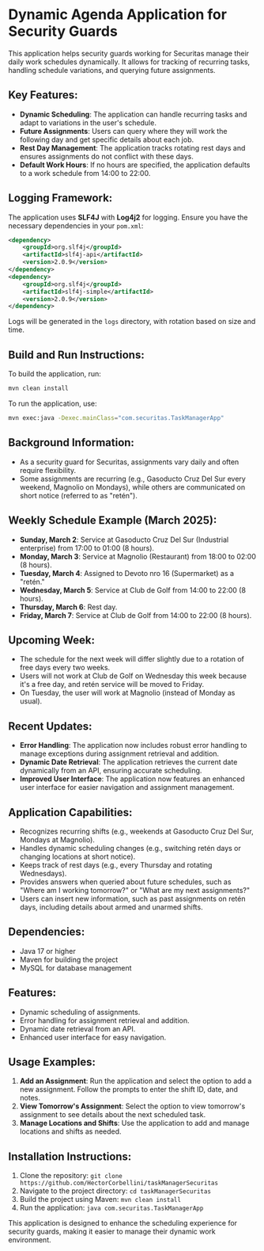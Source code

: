 # Dynamic Agenda Application for Security Guards

This application helps security guards working for Securitas manage their daily work schedules dynamically. It allows for tracking of recurring tasks, handling schedule variations, and querying future assignments.

## Key Features:

- **Dynamic Scheduling**: The application can handle recurring tasks and adapt to variations in the user's schedule.
- **Future Assignments**: Users can query where they will work the following day and get specific details about each job.
- **Rest Day Management**: The application tracks rotating rest days and ensures assignments do not conflict with these days.
- **Default Work Hours**: If no hours are specified, the application defaults to a work schedule from 14:00 to 22:00.

## Logging Framework:

The application uses **SLF4J** with **Log4j2** for logging. Ensure you have the necessary dependencies in your `pom.xml`:

```xml
<dependency>
    <groupId>org.slf4j</groupId>
    <artifactId>slf4j-api</artifactId>
    <version>2.0.9</version>
</dependency>
<dependency>
    <groupId>org.slf4j</groupId>
    <artifactId>slf4j-simple</artifactId>
    <version>2.0.9</version>
</dependency>
```

Logs will be generated in the `logs` directory, with rotation based on size and time.

## Build and Run Instructions:

To build the application, run:

```bash
mvn clean install
```

To run the application, use:

```bash
mvn exec:java -Dexec.mainClass="com.securitas.TaskManagerApp"
``` 

## Background Information:

- As a security guard for Securitas, assignments vary daily and often require flexibility.
- Some assignments are recurring (e.g., Gasoducto Cruz Del Sur every weekend, Magnolio on Mondays), while others are communicated on short notice (referred to as "retén").

## Weekly Schedule Example (March 2025):

- **Sunday, March 2**: Service at Gasoducto Cruz Del Sur (Industrial enterprise) from 17:00 to 01:00 (8 hours).
- **Monday, March 3**: Service at Magnolio (Restaurant) from 18:00 to 02:00 (8 hours).
- **Tuesday, March 4**: Assigned to Devoto nro 16 (Supermarket) as a "retén."
- **Wednesday, March 5**: Service at Club de Golf from 14:00 to 22:00 (8 hours).
- **Thursday, March 6**: Rest day.
- **Friday, March 7**: Service at Club de Golf from 14:00 to 22:00 (8 hours).

## Upcoming Week:

- The schedule for the next week will differ slightly due to a rotation of free days every two weeks.
- Users will not work at Club de Golf on Wednesday this week because it's a free day, and retén service will be moved to Friday.
- On Tuesday, the user will work at Magnolio (instead of Monday as usual).

## Recent Updates:
- **Error Handling**: The application now includes robust error handling to manage exceptions during assignment retrieval and addition.
- **Dynamic Date Retrieval**: The application retrieves the current date dynamically from an API, ensuring accurate scheduling.
- **Improved User Interface**: The application now features an enhanced user interface for easier navigation and assignment management.

## Application Capabilities:

- Recognizes recurring shifts (e.g., weekends at Gasoducto Cruz Del Sur, Mondays at Magnolio).
- Handles dynamic scheduling changes (e.g., switching retén days or changing locations at short notice).
- Keeps track of rest days (e.g., every Thursday and rotating Wednesdays).
- Provides answers when queried about future schedules, such as "Where am I working tomorrow?" or "What are my next assignments?"
- Users can insert new information, such as past assignments on retén days, including details about armed and unarmed shifts.

## Dependencies:
- Java 17 or higher
- Maven for building the project
- MySQL for database management

## Features:
- Dynamic scheduling of assignments.
- Error handling for assignment retrieval and addition.
- Dynamic date retrieval from an API.
- Enhanced user interface for easy navigation.

## Usage Examples:
1. **Add an Assignment**: Run the application and select the option to add a new assignment. Follow the prompts to enter the shift ID, date, and notes.
2. **View Tomorrow's Assignment**: Select the option to view tomorrow's assignment to see details about the next scheduled task.
3. **Manage Locations and Shifts**: Use the application to add and manage locations and shifts as needed.

## Installation Instructions:
1. Clone the repository: `git clone https://github.com/HectorCorbellini/taskManagerSecuritas`
2. Navigate to the project directory: `cd taskManagerSecuritas`
3. Build the project using Maven: `mvn clean install`
4. Run the application: `java com.securitas.TaskManagerApp`

This application is designed to enhance the scheduling experience for security guards, making it easier to manage their dynamic work environment.
